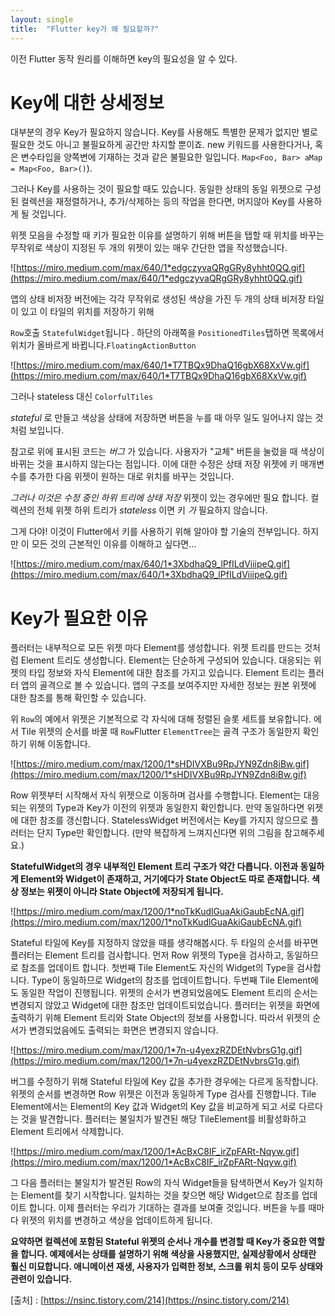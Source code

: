```yaml
---
layout: single
title:  "Flutter key가 왜 필요할까?"
---
```


이전 Flutter 동작 원리를 이해하면 key의 필요성을 알 수 있다.

# **Key에 대한 상세정보**

대부분의 경우 Key가 필요하지 않습니다. Key를 사용해도 특별한 문제가 없지만 별로 필요한 것도 아니고 불필요하게 공간만 차지할 뿐이죠. new 키워드를 사용한다거나, 혹은 변수타입을 양쪽변에 기재하는 것과 같은 불필요한 일입니다. `Map<Foo, Bar> aMap = Map<Foo, Bar>()`). 

그러나 Key를 사용하는 것이 필요할 때도 있습니다. 동일한 상태의 동일 위젯으로 구성된 컬렉션을 재정렬하거나, 추가/삭제하는 등의 작업을 한다면, 머지않아 Key를 사용하게 될 것입니다.

위젯 모음을 수정할 때 키가 필요한 이유를 설명하기 위해 버튼을 탭할 때 위치를 바꾸는 무작위로 색상이 지정된 두 개의 위젯이 있는 매우 간단한 앱을 작성했습니다.

![https://miro.medium.com/max/640/1*edgczyvaQRgGRy8yhht0QQ.gif](https://miro.medium.com/max/640/1*edgczyvaQRgGRy8yhht0QQ.gif)

앱의 상태 비저장 버전에는 각각 무작위로 생성된 색상을 가진 두 개의 상태 비저장 타일이 있고 이 타일의 위치를 저장하기 위해 

`Row`호출 `StatefulWidget`됩니다 . 하단의 아래쪽을 `PositionedTiles`탭하면 목록에서 위치가 올바르게 바뀝니다.`FloatingActionButton`

![https://miro.medium.com/max/640/1*T7TBQx9DhaQ16gbX68XxVw.gif](https://miro.medium.com/max/640/1*T7TBQx9DhaQ16gbX68XxVw.gif)

그러나 stateless 대신 `ColorfulTiles` 

*stateful* 로 만들고 색상을 상태에 저장하면 버튼을 누를 때 아무 일도 일어나지 않는 것처럼 보입니다.

참고로 위에 표시된 코드는 *버그* 가 있습니다. 사용자가 "교체" 버튼을 눌렀을 때 색상이 바뀌는 것을 표시하지 않는다는 점입니다. 이에 대한 수정은 상태 저장 위젯에 키 매개변수를 추가한 다음 위젯이 원하는 대로 위치를 바꾸는 것입니다.

*그러나 이것은 수정 중인 하위 트리에 상태 저장* 위젯이 있는 경우에만 필요 합니다. 컬렉션의 전체 위젯 하위 트리가 *stateless* 이면 키 *가* 필요하지 않습니다.

그게 다야! 이것이 Flutter에서 키를 사용하기 위해 알아야 할 기술의 전부입니다. 하지만 이 모든 것의 근본적인 이유를 이해하고 싶다면…

![https://miro.medium.com/max/640/1*3XbdhaQ9_lPfILdViiipeQ.gif](https://miro.medium.com/max/640/1*3XbdhaQ9_lPfILdViiipeQ.gif)

# ****Key가 필요한 이유****

플러터는 내부적으로 모든 위젯 마다 Element를 생성합니다. 위젯 트리를 만드는 것처럼 Element 트리도 생성합니다. Element는 단순하게 구성되어 있습니다. 대응되는 위젯의 타입 정보와 자식 Element에 대한 참조를 가지고 있습니다. Element 트리는 플러터 앱의 골격으로 볼 수 있습니다. 앱의 구조를 보여주지만 자세한 정보는 원본 위젯에 대한 참조를 통해 확인할 수 있습니다.

위 `Row`의 예에서 위젯은 기본적으로 각 자식에 대해 정렬된 슬롯 세트를 보유합니다. 에서 Tile 위젯의 순서를 바꿀 때 `Row`Flutter `ElementTree`는 골격 구조가 동일한지 확인하기 위해 이동합니다.

![https://miro.medium.com/max/1200/1*sHDIVXBu9RpJYN9Zdn8iBw.gif](https://miro.medium.com/max/1200/1*sHDIVXBu9RpJYN9Zdn8iBw.gif)

Row 위젯부터 시작해서 자식 위젯으로 이동하며 검사를 수행합니다. Element는 대응되는 위젯의 Type과 Key가 이전의 위젯과 동일한지 확인합니다. 만약 동일하다면 위젯에 대한 참조를 갱신합니다. StatelessWidget 버전에서는 Key를 가지지 않으므로 플러터는 단지 Type만 확인합니다. (만약 복잡하게 느껴지신다면 위의 그림을 참고해주세요.)

**StatefulWidget의 경우 내부적인 Element 트리 구조가 약간 다릅니다. 이전과 동일하게 Element와 Widget이 존재하고, 거기에다가 State Object도 따로 존재합니다. 색상 정보는 위젯이 아니라 State Object에 저장되게 됩니다.**

![https://miro.medium.com/max/1200/1*noTkKudlGuaAkiGaubEcNA.gif](https://miro.medium.com/max/1200/1*noTkKudlGuaAkiGaubEcNA.gif)

Stateful 타일에 Key를 지정하지 않았을 때를 생각해봅시다. 두 타일의 순서를 바꾸면 플러터는 Element 트리를 검사합니다. 먼저 Row 위젯의 Type을 검사하고, 동일하므로 참조를 업데이트 합니다. 첫번째 Tile Element도 자신의 Widget의 Type을 검사합니다. Type이 동일하므로 Widget의 참조를 업데이트합니다. 두번째 Tile Element에도 동일한 작업이 진행됩니다. 위젯의 순서가 변경되었음에도 Element 트리의 순서는 변경되지 않았고 Widget에 대한 참조만 업데이트되었습니다. 플러터는 위젯을 화면에 출력하기 위해 Element 트리와 State Object의 정보를 사용합니다. 따라서 위젯의 순서가 변경되었음에도 출력되는 화면은 변경되지 않습니다.

![https://miro.medium.com/max/1200/1*7n-u4yexzRZDEtNvbrsG1g.gif](https://miro.medium.com/max/1200/1*7n-u4yexzRZDEtNvbrsG1g.gif)

버그를 수정하기 위해 Stateful 타일에 Key 값을 추가한 경우에는 다르게 동작합니다. 위젯의 순서를 변경하면 Row 위젯은 이전과 동일하게 Type 검사를 진행합니다. Tile Element에서는 Element의 Key 값과 Widget의 Key 값을 비교하게 되고 서로 다르다는 것을 발견합니다. 플러터는 불일치가 발견된 해당 TileElement를 비활성화하고 Element 트리에서 삭제합니다.

![https://miro.medium.com/max/1200/1*AcBxC8IF_irZpFARt-Nqyw.gif](https://miro.medium.com/max/1200/1*AcBxC8IF_irZpFARt-Nqyw.gif)

그 다음 플러터는 불일치가 발견된 Row의 자식 Widget들을 탐색하면서 Key가 일치하는 Element를 찾기 시작합니다. 일치하는 것을 찾으면 해당 Widget으로 참조를 업데이트 합니다. 이제 플러터는 우리가 기대하는 결과를 보여줄 것입니다. 버튼을 누를 때마다 위젯의 위치를 변경하고 색상을 업데이트하게 됩니다.

**요약하면 컬렉션에 포함된 Stateful 위젯의 순서나 개수를 변경할 때 Key가 중요한 역할을 합니다. 예제에서는 상태를 설명하기 위해 색상을 사용했지만, 실제상황에서 상태란 훨신 미묘합니다. 애니메이션 재생, 사용자가 입력한 정보, 스크롤 위치 등이 모두 상태와 관련이 있습니다.**

[출처] : [https://nsinc.tistory.com/214](https://nsinc.tistory.com/214)